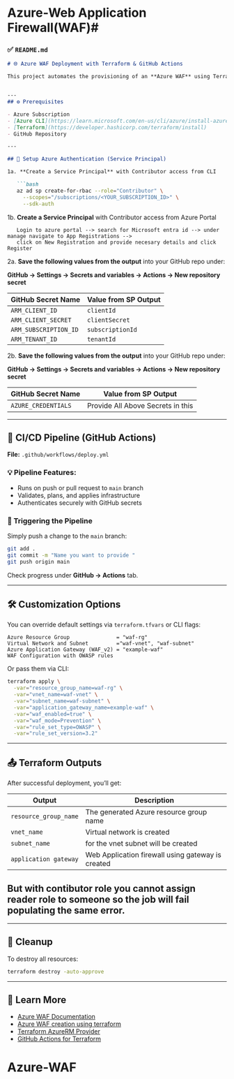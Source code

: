 # Azure-Web Application Firewall(WAF)#
### ✅ `README.md`

```markdown
# 🌐 Azure WAF Deployment with Terraform & GitHub Actions

This project automates the provisioning of an **Azure WAF** using Terraform. It integrates with **GitHub Actions** to create a CI/CD pipeline that applies infrastructure changes upon pushing to the `main` branch.


---
## ⚙️ Prerequisites

- Azure Subscription
- [Azure CLI](https://learn.microsoft.com/en-us/cli/azure/install-azure-cli)
- [Terraform](https://developer.hashicorp.com/terraform/install)
- GitHub Repository

---

## 🔐 Setup Azure Authentication (Service Principal)

1a. **Create a Service Principal** with Contributor access from CLI

   ```bash
   az ad sp create-for-rbac --role="Contributor" \
     --scopes="/subscriptions/<YOUR_SUBSCRIPTION_ID>" \
     --sdk-auth
````
1b. **Create a Service Principal** with Contributor access from Azure Portal
```
   Login to azure portal --> search for Microsoft entra id --> under manage navigate to App Registrations -->
   click on New Registration and provide necesary details and click Register

````
2a. **Save the following values from the output** into your GitHub repo under:

   **GitHub → Settings → Secrets and variables → Actions → New repository secret**

   | GitHub Secret Name    | Value from SP Output |
   | --------------------- | -------------------- |
   | `ARM_CLIENT_ID`       | `clientId`           |
   | `ARM_CLIENT_SECRET`   | `clientSecret`       |
   | `ARM_SUBSCRIPTION_ID` | `subscriptionId`     |
   | `ARM_TENANT_ID`       | `tenantId`           |

2b. **Save the following values from the output** into your GitHub repo under:

   **GitHub → Settings → Secrets and variables → Actions → New repository secret**

   | GitHub Secret Name    | Value from SP Output                 |
   | --------------------- | ------------------------------------ |
   | `AZURE_CREDENTIALS`   | Provide All Above Secrets in this    |
   

---

## 🚀 CI/CD Pipeline (GitHub Actions)

**File:** `.github/workflows/deploy.yml`

### 💡 Pipeline Features:

* Runs on push or pull request to `main` branch
* Validates, plans, and applies infrastructure
* Authenticates securely with GitHub secrets

### 🧪 Triggering the Pipeline

Simply push a change to the `main` branch:

```bash
git add .
git commit -m "Name you want to provide "
git push origin main
```

Check progress under **GitHub → Actions** tab.

---

## 🛠️ Customization Options

You can override default settings via `terraform.tfvars` or CLI flags:

```hcl
Azure Resource Group               = "waf-rg"
Virtual Network and Subnet         ="waf-vnet", "waf-subnet"
Azure Application Gateway (WAF_v2) = "example-waf"
WAF Configuration with OWASP rules

```

Or pass them via CLI:

```bash
terraform apply \
  -var="resource_group_name=waf-rg" \
  -var="vnet_name=waf-vnet" \
  -var="subnet_name=waf-subnet" \
  -var="application_gateway_name=example-waf" \
  -var="waf_enabled=true" \
  -var="waf_mode=Prevention" \
  -var="rule_set_type=OWASP" \
  -var="rule_set_version=3.2"

```

---

## 📤 Terraform Outputs

After successful deployment, you’ll get:

| Output                    | Description                                          |
| ------------------------- | ---------------------------------------------------- |
| `resource_group_name`     | The generated Azure resource group name              |
| `vnet_name`               | Virtual network is created                           |
| `subnet_name`             | for the vnet subnet will be created                  |
| `application gateway`     | Web Application firewall using gateway is created    |
## But with contibutor role you cannot assign reader role to someone so the job will fail populating the same error.

---


## 🧹 Cleanup

To destroy all resources:

```bash
terraform destroy -auto-approve
```

---

## 🧠 Learn More

* [Azure WAF Documentation](https://learn.microsoft.com/en-us/azure/web-application-firewall/)
* [Azure WAF creation using terraform](https://learn.microsoft.com/en-us/azure/web-application-firewall/quickstart-web-application-firewall-terraform?tabs=azure-cli)
* [Terraform AzureRM Provider](https://registry.terraform.io/providers/hashicorp/azurerm/latest/docs)
* [GitHub Actions for Terraform](https://github.com/hashicorp/setup-terraform)
# Azure-WAF